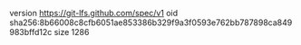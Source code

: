 version https://git-lfs.github.com/spec/v1
oid sha256:8b66008c8cfb6051ae853386b329f9a3f0593e762bb787898ca849983bffd12c
size 1286
